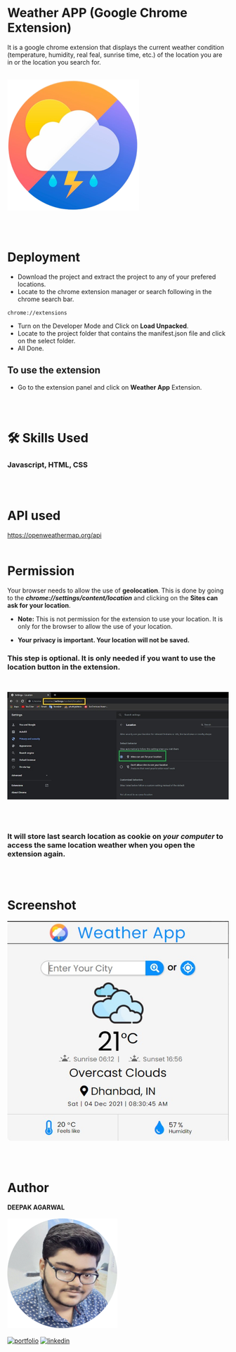 # Weather APP (Google Chrome Extension)
It is a google chrome extension that displays the current weather condition (temperature, humidity, real feal, sunrise time, etc.) of the location you are in or the location you search for.
<br/><br/>

![IMAGE](Images/weather-app-logo.png)

<br/><br>

# Deployment
- Download the project and extract the project to any of your prefered locations.
- Locate to the chrome extension manager or search following in the chrome search bar.
```
chrome://extensions
```


- Turn on the Developer Mode and Click on **Load Unpacked**.
- Locate to the project folder that contains the manifest.json file and click on the select folder.
- All Done.

## To use the extension


- Go to the extension panel and click on **Weather App** Extension.

<br/><br/>

# 🛠 Skills Used
### Javascript, HTML, CSS
<br/><br/>

# API used
https://openweathermap.org/api
<br/><br/>
# Permission
Your browser needs to allow the use of <strong>geolocation</strong>. This is done by going to the ***chrome://settings/content/location*** and clicking on the **Sites can ask for your location**.

* **Note:** This is not permission for the extension to use your location. It is only for the browser to allow the use of your location.

* **Your privacy is important. Your location will not be saved.**

<h3> <b> This step is optional. It is only needed if you want to use the location button in the extension.</b></h3>
<br/>


![IMAGE](Images/Screenshot_location.jpg)


<br/><br/>

<h3> <b> It will store last search location as cookie on <i>your computer</i> to access the same location weather when you open the extension again. </b></h3>
<br/><br/>

# Screenshot

![IMAGE](Images/Screenshot.jpg)

<br/><br/>

# Author 
<b>DEEPAK AGARWAL</b>
 <br/><br/>
![IMAGE](Images/Deepak-Agarwal.png)
<br/><br/>
[![portfolio](https://img.shields.io/badge/portfolio-000?style=for-the-badge&logo=ko-fi&logoColor=white)](https://github.com/deepaksanwaria/)
[![linkedin](https://img.shields.io/badge/linkedin-0A66C2?style=for-the-badge&logo=linkedin&logoColor=white)](https://www.linkedin.com/in/deepak-agarwal-2460831a9/)
